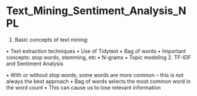 # Text_Mining_Sentiment_Analysis_NPL

1. Basic concepts of text mining:

 • Text extraction techniques
 • Use of Tidytext
 • Bag of words
 • Important concepts: stop words, stemming, etc
 • N-grams
 • Topic modeling
2. TF-IDF and Sentiment Analysis

 • With or without stop words, some words are more common – this is not always the best approach
 • Bag of words selects the most common word in the word count
 • This can cause us to lose relevant information
